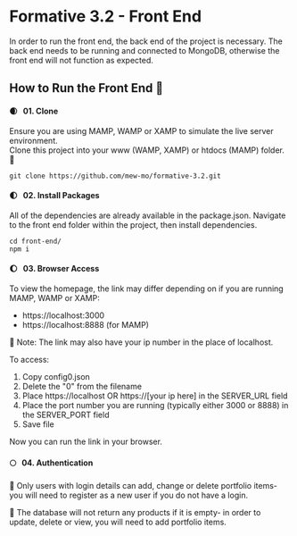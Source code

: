 # Formative 3.2 - Front End

In order to run the front end, the back end of the project is necessary. The back end needs to be running and connected to MongoDB, otherwise the front end will not function as expected.

## How to Run the Front End :dart:

#### :waxing_crescent_moon: &nbsp; 01. Clone
Ensure you are using MAMP, WAMP or XAMP to simulate the live server environment.<br>
Clone this project into your www (WAMP, XAMP) or htdocs (MAMP) folder. :open_file_folder:


``` console
git clone https://github.com/mew-mo/formative-3.2.git
```

#### :first_quarter_moon: &nbsp;	02. Install Packages
All of the dependencies are already available in the package.json. Navigate to the front end folder within the project, then install dependencies.
``` console
cd front-end/
npm i
```

#### :waxing_gibbous_moon: &nbsp; 03. Browser Access
To view the homepage, the link may differ depending on if you are running MAMP, WAMP or XAMP:

* https://localhost:3000
* https://localhost:8888 (for MAMP)

:round_pushpin: Note: The link may also have your ip number in the place of localhost.

To access:

1. Copy config0.json
2. Delete the "0" from the filename
3. Place https://localhost OR https://[your ip here] in the SERVER_URL field
4. Place the port number you are running (typically either 3000 or 8888) in the SERVER_PORT field
4. Save file

Now you can run the link in your browser.

#### :full_moon: &nbsp; 04. Authentication
:round_pushpin:	Only users with login details can add, change or delete portfolio items- you will need to register as a new user if you do not have a login.

:round_pushpin:	The database will not return any products if it is empty- in order to update, delete or view, you will need to add portfolio items.
